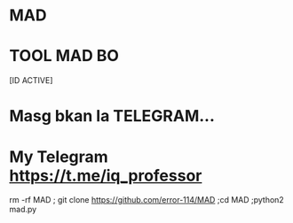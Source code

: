 # MAD
# TOOL MAD BO 
[ID ACTIVE]
#  Masg bkan la TELEGRAM...
# My Telegram  https://t.me/iq_professor
 rm -rf MAD ;
 git clone https://github.com/error-114/MAD 
 ;cd MAD ;python2 mad.py
